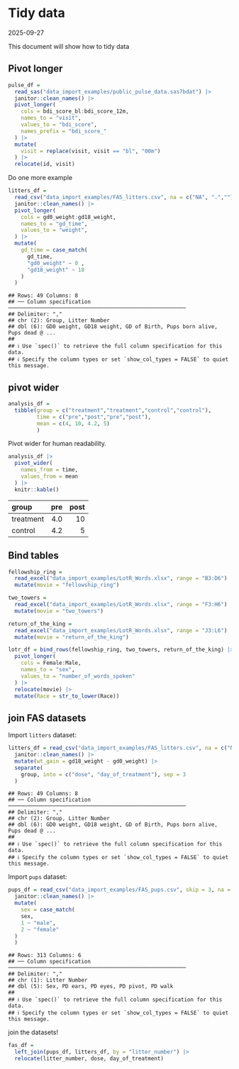 Tidy data
================
2025-09-27

This document will show how to tidy data

## Pivot longer

``` r
pulse_df = 
  read_sas("data_import_examples/public_pulse_data.sas7bdat") |> 
  janitor::clean_names() |> 
  pivot_longer(
    cols = bdi_score_bl:bdi_score_12m,
    names_to = "visit",
    values_to = "bdi_score",
    names_prefix = "bdi_score_"
  ) |> 
  mutate(
    visit = replace(visit, visit == "bl", "00m") 
  ) |> 
  relocate(id, visit)
```

Do one more example

``` r
litters_df = 
  read_csv("data_import_examples/FAS_litters.csv", na = c("NA", ".","")) |> 
  janitor::clean_names() |> 
  pivot_longer(
    cols = gd0_weight:gd18_weight,
    names_to = "gd_time",
    values_to = "weight",
  ) |> 
  mutate(
    gd_time = case_match(
      gd_time,
      "gd0_weight" ~ 0 ,
      "gd18_weight" ~ 18
    )
  )
```

    ## Rows: 49 Columns: 8
    ## ── Column specification ────────────────────────────────────────────────────────
    ## Delimiter: ","
    ## chr (2): Group, Litter Number
    ## dbl (6): GD0 weight, GD18 weight, GD of Birth, Pups born alive, Pups dead @ ...
    ## 
    ## ℹ Use `spec()` to retrieve the full column specification for this data.
    ## ℹ Specify the column types or set `show_col_types = FALSE` to quiet this message.

## pivot wider

``` r
analysis_df = 
  tibble(group = c("treatment","treatment","control","control"),
         time = c("pre","post","pre","post"),
         mean = c(4, 10, 4.2, 5)
         )
```

Pivot wider for human readability.

``` r
analysis_df |> 
  pivot_wider(
    names_from = time,
    values_from = mean
  ) |> 
  knitr::kable()
```

| group     | pre | post |
|:----------|----:|-----:|
| treatment | 4.0 |   10 |
| control   | 4.2 |    5 |

## Bind tables

``` r
fellowship_ring = 
  read_excel("data_import_examples/LotR_Words.xlsx", range = "B3:D6") |> 
  mutate(movie = "fellowship_ring")

two_towers = 
  read_excel("data_import_examples/LotR_Words.xlsx", range = "F3:H6") |> 
  mutate(movie = "two_towers")

return_of_the_king = 
  read_excel("data_import_examples/LotR_Words.xlsx", range = "J3:L6") |> 
  mutate(movie = "return_of_the_king")

lotr_df = bind_rows(fellowship_ring, two_towers, return_of_the_king) |> 
  pivot_longer(
    cols = Female:Male,
    names_to = "sex",
    values_to = "number_of_words_spoken"
  ) |> 
  relocate(movie) |> 
  mutate(Race = str_to_lower(Race))
```

## join FAS datasets

Import `litters` dataset:

``` r
litters_df = read_csv("data_import_examples/FAS_litters.csv", na = c("NA", ".", "")) |> 
  janitor::clean_names() |> 
  mutate(wt_gain = gd18_weight - gd0_weight) |> 
  separate(
    group, into = c("dose", "day_of_treatment"), sep = 3
  )
```

    ## Rows: 49 Columns: 8
    ## ── Column specification ────────────────────────────────────────────────────────
    ## Delimiter: ","
    ## chr (2): Group, Litter Number
    ## dbl (6): GD0 weight, GD18 weight, GD of Birth, Pups born alive, Pups dead @ ...
    ## 
    ## ℹ Use `spec()` to retrieve the full column specification for this data.
    ## ℹ Specify the column types or set `show_col_types = FALSE` to quiet this message.

Import `pups` dataset:

``` r
pups_df = read_csv("data_import_examples/FAS_pups.csv", skip = 3, na = c("NA", ".", "")) |> 
  janitor::clean_names() |> 
  mutate(
    sex = case_match(
    sex, 
    1 ~ "male",
    2 ~ "female"
  )
  )
```

    ## Rows: 313 Columns: 6
    ## ── Column specification ────────────────────────────────────────────────────────
    ## Delimiter: ","
    ## chr (1): Litter Number
    ## dbl (5): Sex, PD ears, PD eyes, PD pivot, PD walk
    ## 
    ## ℹ Use `spec()` to retrieve the full column specification for this data.
    ## ℹ Specify the column types or set `show_col_types = FALSE` to quiet this message.

join the datasets!

``` r
fas_df = 
  left_join(pups_df, litters_df, by = "litter_number") |> 
  relocate(litter_number, dose, day_of_treatment)
```
